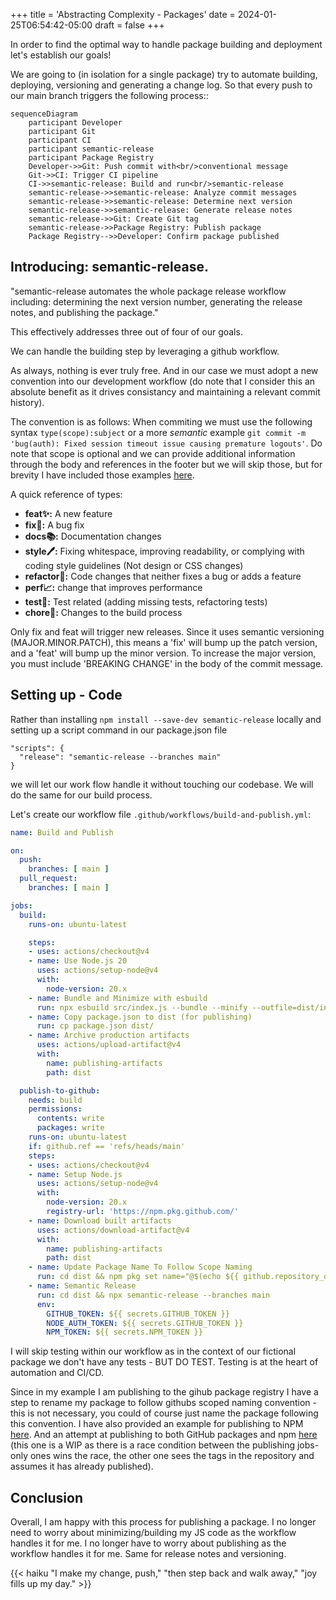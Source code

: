+++
title = 'Abstracting Complexity - Packages'
date = 2024-01-25T06:54:42-05:00
draft = false
+++

In order to find the optimal way to handle package building and deployment let's establish our goals!

We are going to (in isolation for a single package) try to automate building, deploying, versioning and generating a change log. So that every push to our main branch triggers the following process::

```mermaid
sequenceDiagram
    participant Developer
    participant Git
    participant CI
    participant semantic-release
    participant Package Registry
    Developer->>Git: Push commit with<br/>conventional message
    Git->>CI: Trigger CI pipeline
    CI->>semantic-release: Build and run<br/>semantic-release
    semantic-release->>semantic-release: Analyze commit messages
    semantic-release->>semantic-release: Determine next version
    semantic-release->>semantic-release: Generate release notes
    semantic-release->>Git: Create Git tag
    semantic-release->>Package Registry: Publish package
    Package Registry-->>Developer: Confirm package published
```

## Introducing: semantic-release.

"semantic-release automates the whole package release workflow including: determining the next version number, generating the release notes, and publishing the package." 

This effectively addresses three out of four of our goals.

We can handle the building step by leveraging a github workflow. 

As always, nothing is ever truly free. And in our case we must adopt a new convention into our development workflow (do note that I consider this an absolute benefit as it drives consistancy and maintaining a relevant commit history).

The convention is as follows: When commiting we must use the following syntax `type(scope):subject` or a more *semantic* example `git commit -m 'bug(auth): Fixed session timeout issue causing premature logouts'`. Do note that scope is optional and we can provide additional information through the body and references in the footer but we will skip those, but for brevity I have included those examples [here](https://gist.github.com/onajourney/f875edb9e88840787303dbbe6fe3be14).

A quick reference of types: 

- **feat✨:** A new feature
- **fix🐛:** A bug fix
- **docs📚:** Documentation changes
- **style🖊️:** Fixing whitespace, improving readability, or complying with coding style guidelines (Not design or CSS changes)
- **refactor🔨:** Code changes that neither fixes a bug or adds a feature
- **perf📈:** change that improves performance
- **test🧪:** Test related (adding missing tests, refactoring tests)
- **chore🧹:** Changes to the build process

Only fix and feat will trigger new releases. Since it uses semantic versioning (MAJOR.MINOR.PATCH), this means a 'fix' will bump up the patch version, and a 'feat' will bump up the minor version. To increase the major version, you must include 'BREAKING CHANGE' in the body of the commit message.

## Setting up - Code

Rather than installing `npm install --save-dev semantic-release` locally and setting up a script command in our package.json file

```
"scripts": {
  "release": "semantic-release --branches main"
}
```
we will let our work flow handle it without touching our codebase. We will do the same for our build process.

Let's create our workflow file `.github/workflows/build-and-publish.yml`:

```yml
name: Build and Publish

on:
  push:
    branches: [ main ]
  pull_request:
    branches: [ main ]

jobs:
  build:
    runs-on: ubuntu-latest

    steps:
    - uses: actions/checkout@v4
    - name: Use Node.js 20
      uses: actions/setup-node@v4
      with:
        node-version: 20.x
    - name: Bundle and Minimize with esbuild
      run: npx esbuild src/index.js --bundle --minify --outfile=dist/index.js
    - name: Copy package.json to dist (for publishing)
      run: cp package.json dist/
    - name: Archive production artifacts
      uses: actions/upload-artifact@v4
      with:
        name: publishing-artifacts
        path: dist

  publish-to-github:
    needs: build
    permissions:
      contents: write
      packages: write
    runs-on: ubuntu-latest
    if: github.ref == 'refs/heads/main'
    steps:
    - uses: actions/checkout@v4
    - name: Setup Node.js
      uses: actions/setup-node@v4
      with:
        node-version: 20.x
        registry-url: 'https://npm.pkg.github.com/'
    - name: Download built artifacts
      uses: actions/download-artifact@v4
      with:
        name: publishing-artifacts
        path: dist
    - name: Update Package Name To Follow Scope Naming
      run: cd dist && npm pkg set name="@$(echo ${{ github.repository_owner }} | tr '[:upper:]' '[:lower:]')/$(npm pkg get name | jq -r .)"
    - name: Semantic Release
      run: cd dist && npx semantic-release --branches main
      env:
        GITHUB_TOKEN: ${{ secrets.GITHUB_TOKEN }}
        NODE_AUTH_TOKEN: ${{ secrets.GITHUB_TOKEN }}
        NPM_TOKEN: ${{ secrets.NPM_TOKEN }}
```

I will skip testing within our workflow as in the context of our fictional package we don't have any tests - BUT DO TEST. Testing is at the heart of automation and CI/CD.

Since in my example I am publishing to the gihub package registry I have a step to rename my package to follow githubs scoped naming convention - this is not necessary, you could of course just name the package following this convention. I have also provided an example for publishing to NPM [here](https://gist.github.com/onajourney/d8f3aa09deb4f9950c660a4ab8bbf9d3). And an attempt at publishing to both GitHub packages and npm [here](https://gist.github.com/onajourney/e5a0b372be30e19220db818ba190b31d) (this one is a WIP as there is a race condition between the publishing jobs- only ones wins the race, the other one sees the tags in the repository and assumes it has already published).


## Conclusion

Overall, I am happy with this process for publishing a package. I no longer need to worry about minimizing/building my JS code as the workflow handles it for me. I no longer have to worry about publishing as the workflow handles it for me. Same for release notes and versioning.

{{< haiku "I make my change, push," "then step back and walk away," "joy fills up my day." >}}